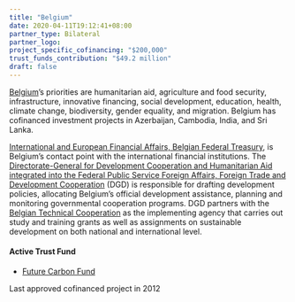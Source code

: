 ```yaml
---
title: "Belgium"
date: 2020-04-11T19:12:41+08:00
partner_type: Bilateral
partner_logo:
project_specific_cofinancing: "$200,000"
trust_funds_contribution: "$49.2 million"
draft: false
---
```

[Belgium](https://www.adb.org/publications/belgium-fact-sheet)’s priorities are humanitarian aid, agriculture and food security, infrastructure, innovative financing, social development, education, health, climate change, biodiversity, gender equality, and migration. Belgium has cofinanced investment projects in Azerbaijan, Cambodia, India, and Sri Lanka. 

[International and European Financial Affairs, Belgian Federal Treasury](https://finance.belgium.be/en/IEFA), is Belgium’s contact point with the international financial institutions. The [Directorate-General for Development Cooperation and Humanitarian Aid integrated into the Federal Public Service Foreign Affairs, Foreign Trade and Development Cooperation](https://diplomatie.belgium.be/en/policy/development_cooperation/who_we_are/our_organisation/dgd) (DGD) is responsible for drafting development policies, allocating Belgium’s official development assistance, planning and monitoring governmental cooperation programs. DGD partners with the [Belgian Technical Cooperation](https://www.enabel.be/) as the implementing agency that carries out study and training grants as well as assignments on sustainable development on both national and international level. 

#### Active Trust Fund 

* [Future Carbon Fund](./modalities/trust-funds/multi-partner-trust-funds/#fcf) 

<p class="dr-fn">Last approved cofinanced project in 2012</p>

